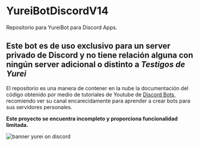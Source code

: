# YureiBotDiscordV14
Repositorio para YureiBot para Discord Apps.

## Este bot es de uso exclusivo para un server privado de Discord y no tiene relación alguna con ningún server adicional o distinto a *Testigos de Yurei*
El repositorio es una manera de contener en la nube la documentación del código obtenido por medio de tutoriales de Youtube de [Discord Bots](https://www.youtube.com/@DiscordBots), recomiendo ver su canal encarecidamente para aprender a crear bots para sus servidores personales.

**Este proyecto se encuentra incompleto y proporciona funcionalidad limitada.**



 <img src="https://imgur.com/sRJrDrY.png" alt="banner yurei on discord" style="max-height:100px; max-weight:100px" class="mb-2" />

